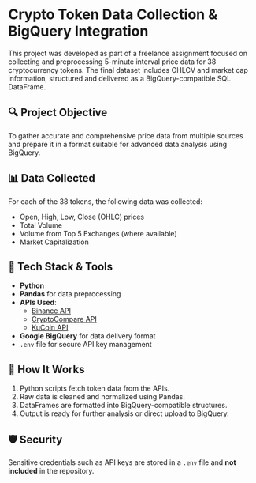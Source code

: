 # Crypto Token Data Collection & BigQuery Integration

This project was developed as part of a freelance assignment focused on collecting and preprocessing 5-minute interval price data for 38 cryptocurrency tokens. The final dataset includes OHLCV and market cap information, structured and delivered as a BigQuery-compatible SQL DataFrame.

## 🔍 Project Objective

To gather accurate and comprehensive price data from multiple sources and prepare it in a format suitable for advanced data analysis using BigQuery.

## 📊 Data Collected

For each of the 38 tokens, the following data was collected:
- Open, High, Low, Close (OHLC) prices
- Total Volume
- Volume from Top 5 Exchanges (where available)
- Market Capitalization

## 🧰 Tech Stack & Tools

- **Python**
- **Pandas** for data preprocessing
- **APIs Used**:
  - [Binance API](https://binance-docs.github.io/apidocs/)
  - [CryptoCompare API](https://min-api.cryptocompare.com/)
  - [KuCoin API](https://docs.kucoin.com/)
- **Google BigQuery** for data delivery format
- `.env` file for secure API key management

## 🚀 How It Works

1. Python scripts fetch token data from the APIs.
2. Raw data is cleaned and normalized using Pandas.
3. DataFrames are formatted into BigQuery-compatible structures.
4. Output is ready for further analysis or direct upload to BigQuery.

## 🛡️ Security

Sensitive credentials such as API keys are stored in a `.env` file and **not included** in the repository.


